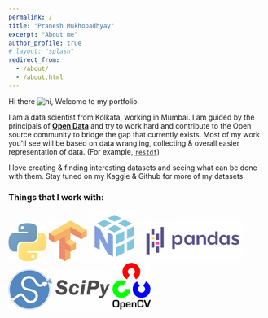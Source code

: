```yaml
---
permalink: /
title: "Pranesh Mukhopadhyay"
excerpt: "About me"
author_profile: true
# layout: "splash"
redirect_from: 
  - /about/
  - /about.html
---
```


<style>

.opacity {
  filter: opacity(70%);
}

.opacity:hover {
  filter: opacity(100%);
  transition-duration: .5s
}

.tech {
  width: 75px;
}

.tech-200 {
  width: 200px;
}

</style>

Hi there <img src="https://user-images.githubusercontent.com/1303154/88677602-1635ba80-d120-11ea-84d8-d263ba5fc3c0.gif" width="28px" alt="hi">, Welcome to my portfolio.

I am a data scientist from Kolkata, working in Mumbai. I am guided by the principals of <a href='https://en.wikipedia.org/wiki/Open_data' target='_blank'><b>Open Data</b></a> and try to work hard and contribute to the Open source community to bridge the gap that currently exists. Most of my work you'll see will be based on data wrangling, collecting & overall easier representation of data. (For example, <a href='https://github.com/Mukhopadhyay/restdf' target='_blank'><code>restdf</code></a>)

I love creating & finding interesting datasets and seeing what can be done with them. Stay tuned on my Kaggle & Github for more of my datasets.

### Things that I work with: 
<!-- ![Python Badge](https://img.shields.io/badge/-Python-306998?style=for-the-badge&labelColor=FFD43B&logo=python&logoColor=306998) 
![TensorFlow Badge](https://img.shields.io/badge/-TensorFlow-FFA800?style=for-the-badge&labelColor=white&logo=tensorflow&logoColor=FFA800)
![Pandas Badge](https://img.shields.io/badge/-Pandas-dd1286?style=for-the-badge&labelColor=white&logo=pandas&logoColor=160762)
![NumPy Badge](https://img.shields.io/badge/-Numpy-efc53b?style=for-the-badge&labelColor=306998&logo=numpy&logoColor=efc53b)
![NumPy Badge](https://img.shields.io/badge/-Scipy-0b53a4?style=for-the-badge&labelColor=white&logo=scipy&logoColor=04449c) -->


<img src="/images/logos/python.png" class="opacity tech" title="Python">
<img src="/images/logos/tensorflow.png" class="opacity tech" title="Tensorflow">
<img src="/images/logos/numpy.svg" title="Numpy" class="opacity" width="100px">
<img src="/images/logos/pandas.png" title="Pandas" class="opacity tech-200">
<img src="/images/logos/scipy.png" title="Scipy" class="opacity tech-200">
<img src="/images/logos/opencv.png" class="tech" class="opacity tech" title="OpenCV">